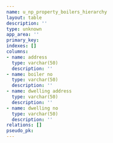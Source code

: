```yaml
---
name: u_np_property_boilers_hierarchy
layout: table
description: ''
type: unknown
app_area: ''
primary_key: 
indexes: []
columns:
- name: address
  type: varchar(50)
  description: ''
- name: boiler no
  type: varchar(50)
  description: ''
- name: dwelling address
  type: varchar(50)
  description: ''
- name: dwelling no
  type: varchar(50)
  description: ''
relations: []
pseudo_pk: 
---
```


